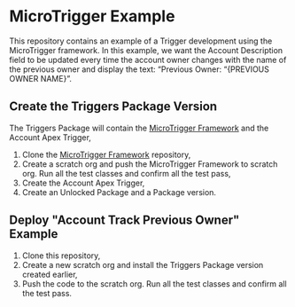 # MicroTrigger Example

This repository contains an example of a Trigger development using the MicroTrigger framework. In this example, we want the Account Description field to be updated every time the account owner changes with the name of the previous owner and display the text: “Previous Owner: “{PREVIOUS OWNER NAME}”.

## Create the Triggers Package Version

The Triggers Package will contain the [MicroTrigger Framework](https://github.com/kofijohnson/Apex-MicroTrigger) and the Account Apex Trigger, 
1. Clone the [MicroTrigger Framework](https://github.com/kofijohnson/Apex-MicroTrigger) repository,
2. Create a scratch org and push the MicroTrigger Framework to scratch org. Run all the test classes and confirm all the test pass,
3. Create the Account Apex Trigger,
4. Create an Unlocked Package and a Package version.

## Deploy "Account Track Previous Owner" Example

1. Clone this repository,
2. Create a new scratch org and install the Triggers Package version created earlier,
3. Push the code to the scratch org. Run all the test classes and confirm all the test pass.
